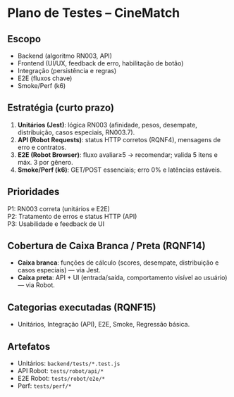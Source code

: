 # Plano de Testes – CineMatch

## Escopo
- Backend (algoritmo RN003, API)
- Frontend (UI/UX, feedback de erro, habilitação de botão)
- Integração (persistência e regras)
- E2E (fluxos chave)
- Smoke/Perf (k6)

## Estratégia (curto prazo)
1) **Unitários (Jest)**: lógica RN003 (afinidade, pesos, desempate, distribuição, casos especiais, RN003.7).
2) **API (Robot Requests)**: status HTTP corretos (RQNF4), mensagens de erro e contratos.
3) **E2E (Robot Browser)**: fluxo avaliar≥5 → recomendar; valida 5 itens e máx. 3 por gênero.
4) **Smoke/Perf (k6)**: GET/POST essenciais; erro 0% e latências estáveis.

## Prioridades
P1: RN003 correta (unitários e E2E)  
P2: Tratamento de erros e status HTTP (API)  
P3: Usabilidade e feedback de UI

## Cobertura de Caixa Branca / Preta (RQNF14)
- **Caixa branca**: funções de cálculo (scores, desempate, distribuição e casos especiais) — via Jest.
- **Caixa preta**: API + UI (entrada/saída, comportamento visível ao usuário) — via Robot.

## Categorias executadas (RQNF15)
- Unitários, Integração (API), E2E, Smoke, Regressão básica.

## Artefatos
- Unitários: `backend/tests/*.test.js`
- API Robot: `tests/robot/api/*`
- E2E Robot: `tests/robot/e2e/*`
- Perf: `tests/perf/*`
